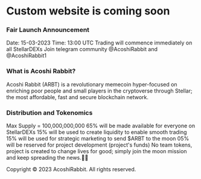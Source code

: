 # Custom website is coming soon

### Fair Launch Announcement
Date: 15-03-2023 Time: 13:00 UTC
Trading will commence immediately on all StellarDEXs
Join telegram community @AcoshiRabbit and @AcoshiRabbit1

### What is Acoshi Rabbit?
Acoshi Rabbit (ARBT) is a revolutionary memecoin
hyper-focused on enriching poor people and small
players in the cryptoverse through Stellar; the most affordable, fast and secure blockchain network.

### Distribution and Tokenomics
 Max Supply = 100,000,000,000
 65% will be made available for everyone on StellarDEXs
 15% will be used to create liquidity to enable smooth trading
 15% will be used for strategic marketing to send $ARBT to the moon
 05% will be reserved for project development (project's funds)
 No team tokens, project is created to change lives for good; simply join the moon mission and keep spreading the news.🚀🚀

Copyright © 2023 AcoshiRabbit. All rights reserved.
